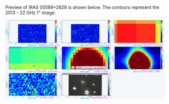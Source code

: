 Preview of IRAS 05589+2828 is shown below. The contours represent the 2013 - 22 GHz 1" image. 

![IRAS05589+2828.png](IRAS05589+2828.png "IRAS05589+2828")

